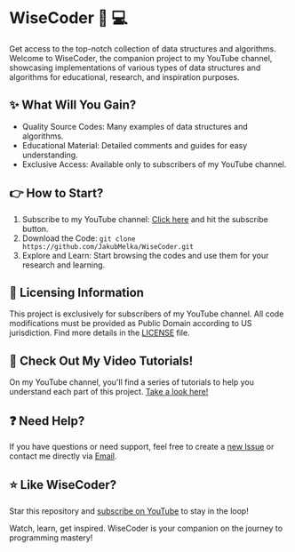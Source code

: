 # WiseCoder :rocket: :computer:
Get access to the top-notch collection of data structures and algorithms. Welcome to WiseCoder, the companion project to my YouTube channel, showcasing implementations of various types of data structures and algorithms for educational, research, and inspiration purposes.

## :sparkles: What Will You Gain?
- Quality Source Codes: Many examples of data structures and algorithms.
- Educational Material: Detailed comments and guides for easy understanding.
- Exclusive Access: Available only to subscribers of my YouTube channel.

## :point_right: How to Start?
1. Subscribe to my YouTube channel: [Click here](https://www.youtube.com/channel/UCtR8VmXkOrt7TAlg-gQ8RRg) and hit the subscribe button.
2. Download the Code: `git clone https://github.com/JakubMelka/WiseCoder.git`
3. Explore and Learn: Start browsing the codes and use them for your research and learning.

## :closed_book: Licensing Information
This project is exclusively for subscribers of my YouTube channel. All code modifications must be provided as Public Domain according to US jurisdiction. Find more details in the [LICENSE](./LICENSE.txt) file.

## :movie_camera: Check Out My Video Tutorials!
On my YouTube channel, you'll find a series of tutorials to help you understand each part of this project. [Take a look here!](https://www.youtube.com/channel/UCtR8VmXkOrt7TAlg-gQ8RRg)

## :question: Need Help?
If you have questions or need support, feel free to create a [new Issue](https://github.com/your-username/WiseCoder/issues) or contact me directly via [Email](Mgr.Jakub.Melka@gmail.com).

## :star: Like WiseCoder?
Star this repository and [subscribe on YouTube](https://www.youtube.com/channel/UCtR8VmXkOrt7TAlg-gQ8RRg) to stay in the loop!

Watch, learn, get inspired. WiseCoder is your companion on the journey to programming mastery!
